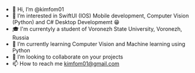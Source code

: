 - 👋 Hi, I’m @kimfom01
- 👀 I’m interested in SwiftUI (IOS) Mobile development, Computer Vision (Python) and C# Desktop Developmemt 😁
- 🎓 I'm currentyly a student of Voronezh State University, Voronezh, Russia
- 🌱 I’m currently learning Computer Vision and Machine learning using Python
- 💞️ I’m looking to collaborate on your projects
- 📫 How to reach me kimfom01@gmail.com

<!---
kimfom01/kimfom01 is a ✨ special ✨ repository because its `README.md` (this file) appears on your GitHub profile.
You can click the Preview link to take a look at your changes.
--->
